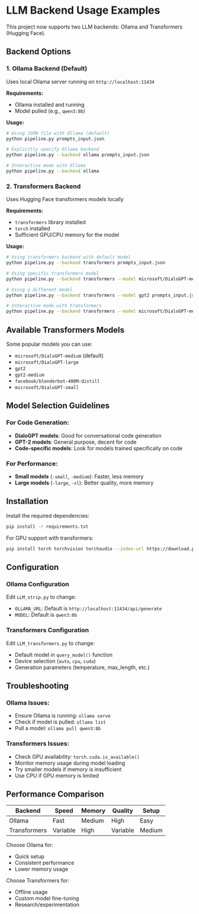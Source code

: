# LLM Backend Usage Examples

This project now supports two LLM backends: Ollama and Transformers (Hugging Face).

## Backend Options

### 1. Ollama Backend (Default)
Uses local Ollama server running on `http://localhost:11434`

**Requirements:**
- Ollama installed and running
- Model pulled (e.g., `qwen3:8b`)

**Usage:**
```bash
# Using JSON file with Ollama (default)
python pipeline.py prompts_input.json

# Explicitly specify Ollama backend
python pipeline.py --backend ollama prompts_input.json

# Interactive mode with Ollama
python pipeline.py --backend ollama
```

### 2. Transformers Backend
Uses Hugging Face transformers models locally

**Requirements:**
- `transformers` library installed
- `torch` installed
- Sufficient GPU/CPU memory for the model

**Usage:**
```bash
# Using transformers backend with default model
python pipeline.py --backend transformers prompts_input.json

# Using specific transformers model
python pipeline.py --backend transformers --model microsoft/DialoGPT-medium prompts_input.json

# Using a different model
python pipeline.py --backend transformers --model gpt2 prompts_input.json

# Interactive mode with transformers
python pipeline.py --backend transformers --model microsoft/DialoGPT-medium
```

## Available Transformers Models

Some popular models you can use:

- `microsoft/DialoGPT-medium` (default)
- `microsoft/DialoGPT-large`
- `gpt2`
- `gpt2-medium`
- `facebook/blenderbot-400M-distill`
- `microsoft/DialoGPT-small`

## Model Selection Guidelines

### For Code Generation:
- **DialoGPT models**: Good for conversational code generation
- **GPT-2 models**: General purpose, decent for code
- **Code-specific models**: Look for models trained specifically on code

### For Performance:
- **Small models** (`-small`, `-medium`): Faster, less memory
- **Large models** (`-large`, `-xl`): Better quality, more memory

## Installation

Install the required dependencies:

```bash
pip install -r requirements.txt
```

For GPU support with transformers:
```bash
pip install torch torchvision torchaudio --index-url https://download.pytorch.org/whl/cu118
```

## Configuration

### Ollama Configuration
Edit `LLM_strip.py` to change:
- `OLLAMA_URL`: Default is `http://localhost:11434/api/generate`
- `MODEL`: Default is `qwen3:8b`

### Transformers Configuration
Edit `LLM_transformers.py` to change:
- Default model in `query_model()` function
- Device selection (`auto`, `cpu`, `cuda`)
- Generation parameters (temperature, max_length, etc.)

## Troubleshooting

### Ollama Issues:
- Ensure Ollama is running: `ollama serve`
- Check if model is pulled: `ollama list`
- Pull a model: `ollama pull qwen3:8b`

### Transformers Issues:
- Check GPU availability: `torch.cuda.is_available()`
- Monitor memory usage during model loading
- Try smaller models if memory is insufficient
- Use CPU if GPU memory is limited

## Performance Comparison

| Backend | Speed | Memory | Quality | Setup |
|---------|-------|--------|---------|-------|
| Ollama | Fast | Medium | High | Easy |
| Transformers | Variable | High | Variable | Medium |

Choose Ollama for:
- Quick setup
- Consistent performance
- Lower memory usage

Choose Transformers for:
- Offline usage
- Custom model fine-tuning
- Research/experimentation

